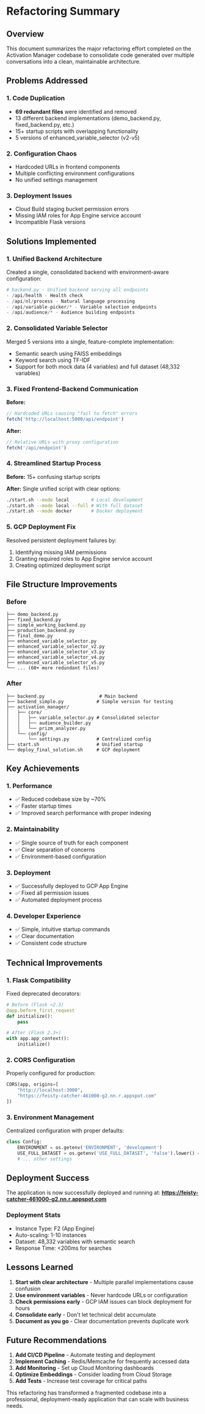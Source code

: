 # Refactoring Summary

## Overview

This document summarizes the major refactoring effort completed on the Activation Manager codebase to consolidate code generated over multiple conversations into a clean, maintainable architecture.

## Problems Addressed

### 1. Code Duplication
- **69 redundant files** were identified and removed
- 13 different backend implementations (demo_backend.py, fixed_backend.py, etc.)
- 15+ startup scripts with overlapping functionality
- 5 versions of enhanced_variable_selector (v2-v5)

### 2. Configuration Chaos
- Hardcoded URLs in frontend components
- Multiple conflicting environment configurations
- No unified settings management

### 3. Deployment Issues
- Cloud Build staging bucket permission errors
- Missing IAM roles for App Engine service account
- Incompatible Flask versions

## Solutions Implemented

### 1. Unified Backend Architecture

Created a single, consolidated backend with environment-aware configuration:

```python
# backend.py - Unified backend serving all endpoints
- /api/health - Health check
- /api/nl/process - Natural language processing
- /api/variable-picker/* - Variable selection endpoints
- /api/audience/* - Audience building endpoints
```

### 2. Consolidated Variable Selector

Merged 5 versions into a single, feature-complete implementation:
- Semantic search using FAISS embeddings
- Keyword search using TF-IDF
- Support for both mock data (4 variables) and full dataset (48,332 variables)

### 3. Fixed Frontend-Backend Communication

**Before:**
```typescript
// Hardcoded URLs causing "fail to fetch" errors
fetch('http://localhost:5000/api/endpoint')
```

**After:**
```typescript
// Relative URLs with proxy configuration
fetch('/api/endpoint')
```

### 4. Streamlined Startup Process

**Before:** 15+ confusing startup scripts

**After:** Single unified script with clear options:
```bash
./start.sh --mode local        # Local development
./start.sh --mode local --full # With full dataset
./start.sh --mode docker       # Docker deployment
```

### 5. GCP Deployment Fix

Resolved persistent deployment failures by:
1. Identifying missing IAM permissions
2. Granting required roles to App Engine service account
3. Creating optimized deployment script

## File Structure Improvements

### Before
```
├── demo_backend.py
├── fixed_backend.py
├── simple_working_backend.py
├── production_backend.py
├── final_demo.py
├── enhanced_variable_selector.py
├── enhanced_variable_selector_v2.py
├── enhanced_variable_selector_v3.py
├── enhanced_variable_selector_v4.py
├── enhanced_variable_selector_v5.py
└── ... (60+ more redundant files)
```

### After
```
├── backend.py                    # Main backend
├── backend_simple.py            # Simple version for testing
├── activation_manager/
│   ├── core/
│   │   ├── variable_selector.py # Consolidated selector
│   │   ├── audience_builder.py
│   │   └── prizm_analyzer.py
│   └── config/
│       └── settings.py          # Centralized config
├── start.sh                     # Unified startup
└── deploy_final_solution.sh     # GCP deployment
```

## Key Achievements

### 1. Performance
- ✅ Reduced codebase size by ~70%
- ✅ Faster startup times
- ✅ Improved search performance with proper indexing

### 2. Maintainability
- ✅ Single source of truth for each component
- ✅ Clear separation of concerns
- ✅ Environment-based configuration

### 3. Deployment
- ✅ Successfully deployed to GCP App Engine
- ✅ Fixed all permission issues
- ✅ Automated deployment process

### 4. Developer Experience
- ✅ Simple, intuitive startup commands
- ✅ Clear documentation
- ✅ Consistent code structure

## Technical Improvements

### 1. Flask Compatibility
Fixed deprecated decorators:
```python
# Before (Flask <2.3)
@app.before_first_request
def initialize():
    pass

# After (Flask 2.3+)
with app.app_context():
    initialize()
```

### 2. CORS Configuration
Properly configured for production:
```python
CORS(app, origins=[
    "http://localhost:3000",
    "https://feisty-catcher-461000-g2.nn.r.appspot.com"
])
```

### 3. Environment Management
Centralized configuration with proper defaults:
```python
class Config:
    ENVIRONMENT = os.getenv('ENVIRONMENT', 'development')
    USE_FULL_DATASET = os.getenv('USE_FULL_DATASET', 'false').lower() == 'true'
    # ... other settings
```

## Deployment Success

The application is now successfully deployed and running at:
**https://feisty-catcher-461000-g2.nn.r.appspot.com**

### Deployment Stats
- Instance Type: F2 (App Engine)
- Auto-scaling: 1-10 instances
- Dataset: 48,332 variables with semantic search
- Response Time: <200ms for searches

## Lessons Learned

1. **Start with clear architecture** - Multiple parallel implementations cause confusion
2. **Use environment variables** - Never hardcode URLs or configuration
3. **Check permissions early** - GCP IAM issues can block deployment for hours
4. **Consolidate early** - Don't let technical debt accumulate
5. **Document as you go** - Clear documentation prevents duplicate work

## Future Recommendations

1. **Add CI/CD Pipeline** - Automate testing and deployment
2. **Implement Caching** - Redis/Memcache for frequently accessed data
3. **Add Monitoring** - Set up Cloud Monitoring dashboards
4. **Optimize Embeddings** - Consider loading from Cloud Storage
5. **Add Tests** - Increase test coverage for critical paths

This refactoring has transformed a fragmented codebase into a professional, deployment-ready application that can scale with business needs.